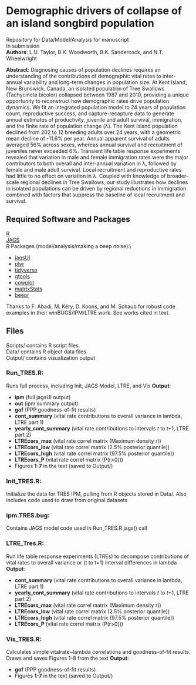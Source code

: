 # Demographic drivers of collapse of an island songbird population

Repository for Data/Model/Analysis for manuscript\
In submission\
**Authors**: L.U. Taylor, B.K. Woodworth, B.K. Sandercock, and N.T. Wheelwright

**Abstract**:
Diagnosing causes of population declines requires an understanding of the contributions of demographic vital rates to inter-annual variability and long-term changes in population size. At Kent Island, New Brunswick, Canada, an isolated population of Tree Swallows (Tachycineta bicolor) collapsed between 1987 and 2010, providing a unique opportunity to reconstruct how demographic rates drive population dynamics. We fit an integrated population model to 24 years of population count, reproductive success, and capture-recapture data to generate annual estimates of productivity, juvenile and adult survival, immigration, and the finite rate of population change (λ). The Kent Island population declined from 202 to 12 breeding adults over 24 years, with a geometric mean decline of -11.6% per year. Annual apparent survival of adults averaged 56% across sexes, whereas annual survival and recruitment of juveniles never exceeded 6%. Transient life table response experiments revealed that variation in male and female immigration rates were the major contributors to both overall and inter-annual variation in λ, followed by female and male adult survival. Local recruitment and reproductive rates had little to no effect on variation in λ. Coupled with knowledge of broader-scale regional declines in Tree Swallows, our study illustrates how declines in isolated populations can be driven by regional reductions in immigration combined with factors that suppress the baseline of local recruitment and survival.

## Required Software and Packages
[R](https://www.r-project.org/)\
[JAGS](http://mcmc-jags.sourceforge.net/)\
R Packages (model/analysis/making a beep noise):\
* [jagsUI](https://cran.r-project.org/web/packages/jagsUI/index.html)
* [plyr](https://cran.r-project.org/web/packages/plyr/index.html)
* [tidyverse](https://cran.r-project.org/web/packages/tidyverse/index.html)
* [gtools](https://cran.r-project.org/web/packages/gtools/index.html)
* [cowplot](https://cran.r-project.org/web/packages/cowplot/index.html)
* [matrixStats](https://cran.r-project.org/web/packages/matrixStats/index.html)
* [beepr](https://cran.r-project.org/web/packages/beepr/index.html)

Thanks to F. Abadi, M. Kéry, D. Koons, and M. Schaub for robust code examples in their winBUGS/IPM/LTRE work. See works cited in text.

## Files
Scripts/ contains R script files.\
Data/ contains R object data files\
Output/ contains visualization output

### **Run_TRES.R**:
Runs full process, including Init, JAGS Model, LTRE, and Vis
**Output**:
* **ipm** 	 (full jagsUI output)
* **out** 	 (ipm summary output)
* **gof** 	 (PPP goodness-of-fit results)
* **cont_summary** (vital rate contributions to overall variance in lambda, LTRE part 1)
* **yearly_cont_summary** (vital rate contributions to intervals *t* to *t*+1, LTRE part 2)
* **LTREcors_max**  (vital rate correl matrix (Maximum density r))
* **LTREcors_low**  (vital rate correl matrix (2.5% posterior quantile))
* **LTREcors_high** (vital rate correl matrix (97.5% posterior quantile))
* **LTREcors_P**    (vital rate correl matrix (P(r>0))) 
* Figures **1-7** in the text (saved to Output/)

### **Init_TRES.R**:
Initialize the data for TRES IPM, pulling from R objects stored in Data/. Also includes code used to draw from original datasets

### **ipm.TRES.bug**:
Contains JAGS model code used in Run_TRES.R jags() call

### **LTRE_Tres.R**:
Run life table response experiments (LTREs) to decompose contributions of vital rates to overall variance or (t to t+1) interval differences in lambda
**Output**:
* **cont_summary** (vital rate contributions to overall variance in lambda, LTRE part 1)
* **yearly_cont_summary** (vital rate contributions to intervals *t* to *t*+1, LTRE part 2)
* **LTREcors_max**  (vital rate correl matrix (Maximum density r))
* **LTREcors_low**  (vital rate correl matrix (2.5% posterior quantile))
* **LTREcors_high** (vital rate correl matrix (97.5% posterior quantile))
* **LTREcors_P**    (vital rate correl matrix (P(r>0))) 

### **Vis_TRES.R**:
Calculates simple vitalrate~lambda correlations and goodness-of-fit results. Draws and saves Figures 1-8 from the text
**Output**:
* **gof** 	 (PPP goodness-of-fit results)
* Figures **1-7** in the text (saved to Output/)



